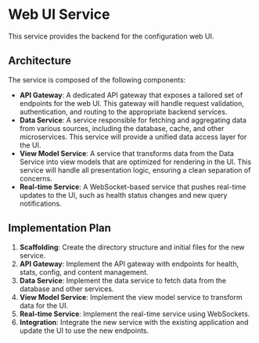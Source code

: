 # Web UI Service

This service provides the backend for the configuration web UI.

## Architecture

The service is composed of the following components:

- **API Gateway**: A dedicated API gateway that exposes a tailored set of endpoints for the web UI. This gateway will handle request validation, authentication, and routing to the appropriate backend services.
- **Data Service**: A service responsible for fetching and aggregating data from various sources, including the database, cache, and other microservices. This service will provide a unified data access layer for the UI.
- **View Model Service**: A service that transforms data from the Data Service into view models that are optimized for rendering in the UI. This service will handle all presentation logic, ensuring a clean separation of concerns.
- **Real-time Service**: A WebSocket-based service that pushes real-time updates to the UI, such as health status changes and new query notifications.

## Implementation Plan

1.  **Scaffolding**: Create the directory structure and initial files for the new service.
2.  **API Gateway**: Implement the API gateway with endpoints for health, stats, config, and content management.
3.  **Data Service**: Implement the data service to fetch data from the database and other services.
4.  **View Model Service**: Implement the view model service to transform data for the UI.
5.  **Real-time Service**: Implement the real-time service using WebSockets.
6.  **Integration**: Integrate the new service with the existing application and update the UI to use the new endpoints.